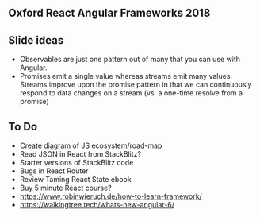 ## Oxford React Angular Frameworks 2018

## Slide ideas

- Observables are just one pattern out of many that you can use with Angular.
- Promises emit a single value whereas streams emit many values. Streams improve upon the promise pattern in that we can continuously respond to data changes on a stream (vs. a one-time resolve from a promise)

## To Do

- Create diagram of JS ecosystem/road-map
- Read JSON in React from StackBlitz?
- Starter versions of StackBlitz code
- Bugs in React Router 
- Review Taming React State ebook
- Buy 5 minute React course?
- https://www.robinwieruch.de/how-to-learn-framework/
- https://walkingtree.tech/whats-new-angular-6/
